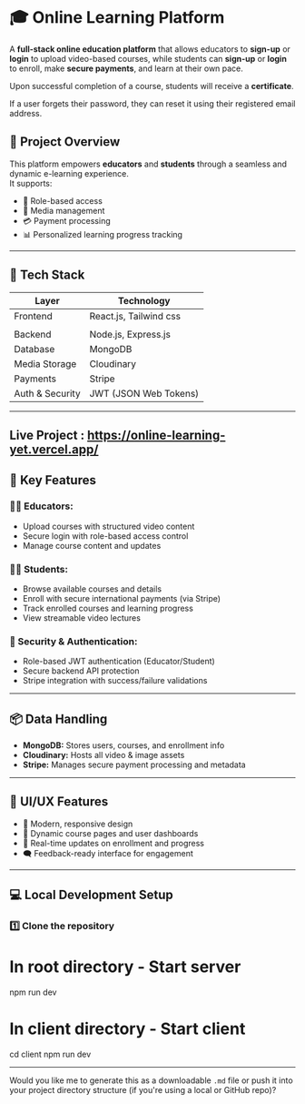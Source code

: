 # 🎓 Online Learning Platform

A **full-stack online education platform** that allows educators to **sign-up** or **login** to upload video-based courses, while students can **sign-up** or **login** to enroll, make **secure payments**, and learn at their own pace.

Upon successful completion of a course, students will receive a **certificate**.

If a user forgets their password, they can reset it using their registered email address.


## 🚀 Project Overview

This platform empowers **educators** and **students** through a seamless and dynamic e-learning experience.  
It supports:
- 🔑 Role-based access
- 📁 Media management
- 💳 Payment processing
- 📊 Personalized learning progress tracking

---

## 🔧 Tech Stack

| Layer         | Technology             |
|---------------|-------------------------|
| Frontend      | React.js, Tailwind css  |
|               |                         |
| Backend       | Node.js, Express.js     |
| Database      | MongoDB                 |
| Media Storage | Cloudinary              |
| Payments      | Stripe                  |
| Auth & Security | JWT (JSON Web Tokens) |

---


## Live Project : https://online-learning-yet.vercel.app/
## 🧩 Key Features

### 👨‍🏫 Educators:
- Upload courses with structured video content
- Secure login with role-based access control
- Manage course content and updates

### 👨‍🎓 Students:
- Browse available courses and details
- Enroll with secure international payments (via Stripe)
- Track enrolled courses and learning progress
- View streamable video lectures

### 🔐 Security & Authentication:
- Role-based JWT authentication (Educator/Student)
- Secure backend API protection
- Stripe integration with success/failure validations

---

## 📦 Data Handling

- **MongoDB:** Stores users, courses, and enrollment info  
- **Cloudinary:** Hosts all video & image assets  
- **Stripe:** Manages secure payment processing and metadata  

---

## 📸 UI/UX Features

- 🎨 Modern, responsive design  
- 📂 Dynamic course pages and user dashboards  
- 🔁 Real-time updates on enrollment and progress  
- 🗨️ Feedback-ready interface for engagement  

---

## 💻 Local Development Setup

### 1️⃣ Clone the repository

# In root directory - Start server
npm run dev

# In client directory - Start client
cd client
npm run dev


 
---

Would you like me to generate this as a downloadable `.md` file or push it into your project directory structure (if you're using a local or GitHub repo)?

